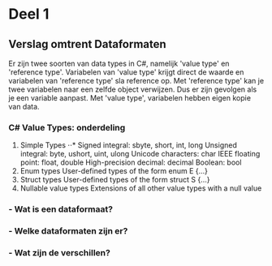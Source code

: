 # Deel 1
## Verslag omtrent Dataformaten

Er zijn twee soorten van data types in C#, namelijk 'value type' en 'reference type'. Variabelen van 'value type' krijgt direct de waarde en variabelen van 'reference type' sla reference op. 
Met 'reference type' kan je twee variabelen naar een zelfde object verwijzen. Dus er zijn gevolgen als je een variable aanpast. Met 'value type', variabelen hebben eigen kopie van data.

### C# Value Types: onderdeling
1. Simple Types
⋅⋅* Signed integral: sbyte, short, int, long
    Unsigned integral: byte, ushort, uint, ulong
    Unicode characters: char
    IEEE floating point: float, double
    High-precision decimal: decimal
    Boolean: bool
2. Enum types
    User-defined types of the form enum E {...}
3. Struct types
    User-defined types of the form struct S {...}
4. Nullable value types
    Extensions of all other value types with a null value
#### 



### - Wat is een dataformaat?
### - Welke dataformaten zijn er?
### - Wat zijn de verschillen?